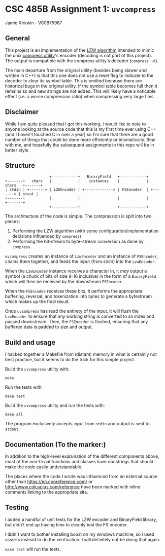 # CSC 485B Assignment 1: `uvcompress`

Jamie Kirkwin - V00875987

## General
This project is an implementation of the 
[LZW algorithm](https://en.wikipedia.org/wiki/Lempel%E2%80%93Ziv%E2%80%93Welch)
intended to mimic the unix [compress utility](https://en.wikipedia.org/wiki/Compress)'s 
encoder (decoding is not part of this project). The output is compatible with the compress utility's decoder (`compress -d`).

The main departure from the original utility (besides being slower and written in C++) is that this one does not use a reset flag to indicate to the decoder to clear its symbol table. This is omitted because there are historical bugs in the original utility. If the symbol table becomes full then it remains so and new strings are not added. This will likely have a noticable effect (i.e. a worse compression ratio) when compressing very large files.

## Disclaimer
While I am quite pleased that I got this working, I would like to note to anyone looking at the source code that this is my first time ever using C++ (and I haven't touched C in over a year) so I'm sure that there are a good number of things that could be done more efficiently or idiomatically. Bear with me, and hopefully the subsequent assignments in this repo will be in better style.


## Structure

<!-- http://asciiflow.com/ -->
```
                    +------------+   BinaryField   +------------+
+-------+   chars   |            |    instances    |            |   chars   +-------+
| stdin | +-------> | LZWEncoder | +-------------> | FSEncoder  | +-------> | stout |
+-------+           |            |                 |            |           +-------+
                    +------------+                 +------------+
```

The architecture of the code is simple. The compression is split into two pieces:
1. Performing the LZW algorithm (with some configuration/implementation decisions influenced by `compress`)
2. Performing the bit-stream to byte-stream conversion as done by `compress`.

`uvcompress` creates an instance of `LzwEncoder` and an instance of `FSEncoder`, chains them together, and feeds the input (from stdin) into the `LzwEncoder`. 

When the `LzwEncoder` instance receives a character in, it *may* output a symbol (a chunk of bits of size 9-16 inclusive) in the form of a `BinaryField` which will then be received by the downstream `FSEncoder`. 

When the `FSEncoder` receives these bits, it performs the appropriate buffering, reversal, and tokenization into bytes to generate a bytestream which makes up the final result.

Once `uvcompress` has read the entirety of the input, it will flush the `LzwEncoder` to ensure that any working string is converted to an index and passed downstream. Then, the `FSEncoder` is flushed, ensuring that any buffered data is padded to size and output. 

## Build and usage

I hacked together a Makefile from (distant) memory in what is certainly not best practice, but it seems to do the trick for this simple project.

Build the `uvcompress` utility with:
```
make
``` 

Run the tests with 
```
make test
```

Build the `uvcompress` utility and run the tests with:
```
make all
```

The program exclusively accepts input from `stdin` and output is sent to `stdout`.

## Documentation (To the marker:)
In addition to the high-level explaination of the different components above, most of the non-trivial functions and classes have docstrings that should make the code easily understandable.

The places where the code I wrote was influenced from an external source other than https://en.cppreference.com/ or http://www.cplusplus.com/reference have been marked with inline comments linking to the appropriate site.

## Testing
I added a handful of unit tests for the LZW encoder and BinaryField library, but didn't end up having time to cleanly test the FS encoder. 

I didn't want to bother installing boost on my windows machine, so I used asserts instead to do the verification. I will definitely not be doing that again.

`make test` will run the tests.